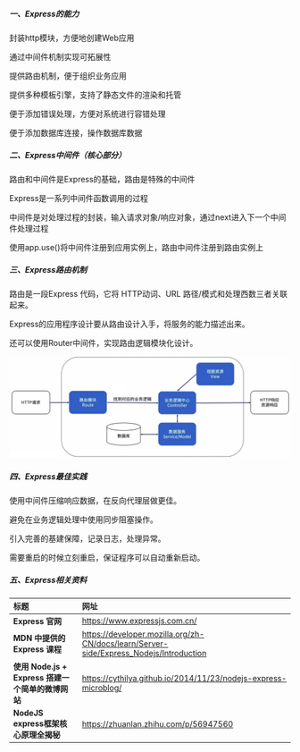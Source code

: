 ##### 一、Express的能力

封装http模块，方便地创建Web应用

通过中间件机制实现可拓展性

提供路由机制，便于组织业务应用

提供多种模板引擎，支持了静态文件的渲染和托管

便于添加错误处理，方便对系统进行容错处理

便于添加数据库连接，操作数据库数据



##### 二、Express中间件（核心部分）

路由和中间件是Express的基础，路由是特殊的中间件

 Express是一系列中间件函数调用的过程

中间件是对处理过程的封装，输入请求对象/响应对象，通过next进入下一个中间件处理过程

使用app.use()将中间件注册到应用实例上，路由中间件注册到路由实例上



##### 三、Express路由机制

路由是一段Express 代码，它将 HTTP动词、URL 路径/模式和处理西数三者关联起来。

Express的应用程序设计要从路由设计入手，将服务的能力描述出来。

还可以使用Router中间件，实现路由逻辑模块化设计。

<div><img src="README.assets/image-20220714163420223.png" alt="image-20220714163420223" width="800"/></div>



##### 四、Express最佳实践

使用中间件压缩响应数据，在反向代理层做更佳。

避免在业务逻辑处理中使用同步阻塞操作。

引入完善的基建保障，记录日志，处理异常。

需要重启的时候立刻重启，保证程序可以自动重新启动。



##### 五、Express相关资料

| 标题                                              | 网址                                                         |
| :------------------------------------------------ | :----------------------------------------------------------- |
| **Express 官网**                                  | https://www.expressjs.com.cn/                                |
| **MDN 中提供的 Express 课程**                     | https://developer.mozilla.org/zh-CN/docs/learn/Server-side/Express_Nodejs/Introduction |
| **使用 Node.js + Express 搭建一个简单的微博网站** | https://cythilya.github.io/2014/11/23/nodejs-express-microblog/ |
| **NodeJS express框架核心原理全揭秘**              | https://zhuanlan.zhihu.com/p/56947560                        |

